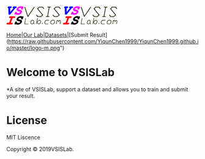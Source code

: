 ![[minima theme preview](https://raw.githubusercontent.com/YiqunChen1999/YiqunChen1999.github.io/master/logo-m.png)](https://raw.githubusercontent.com/YiqunChen1999/YiqunChen1999.github.io/master/logo-m.png)
<img src="https://raw.githubusercontent.com/YiqunChen1999/YiqunChen1999.github.io/master/logo-m.png" alt="VSISLab">


[Home](https://YiqunChen1999.github.io)|[Our Lab](http://www.vsislab.com/)|[Datasets](https://raw.githubusercontent.com/YiqunChen1999/YiqunChen1999.github.io/master/logo-m.png")|[Submit Result](https://raw.githubusercontent.com/YiqunChen1999/YiqunChen1999.github.io/master/logo-m.png")


# Welcome to VSISLab

*A site of VSISLab, support a dataset and allows you to train and submit your result.

# License
MIT Liscence

Copyright © 2019VSISLab. 
